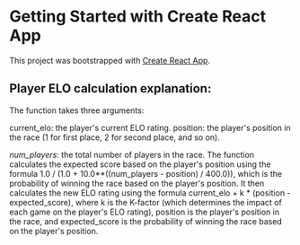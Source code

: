 # Getting Started with Create React App

This project was bootstrapped with [Create React App](https://github.com/facebook/create-react-app).

## Player ELO calculation explanation:

The function takes three arguments:

current_elo: the player's current ELO rating.
position: the player's position in the race (1 for first place, 2 for second place, and so on).

*num_players*: the total number of players in the race.
The function calculates the expected score based on the player's position using the formula 1.0 / (1.0 + 10.0**((num_players - position) / 400.0)), which is the probability of winning the race based on the player's position. It then calculates the new ELO rating using the formula current_elo + k * (position - expected_score), where k is the K-factor (which determines the impact of each game on the player's ELO rating), position is the player's position in the race, and expected_score is the probability of winning the race based on the player's position.